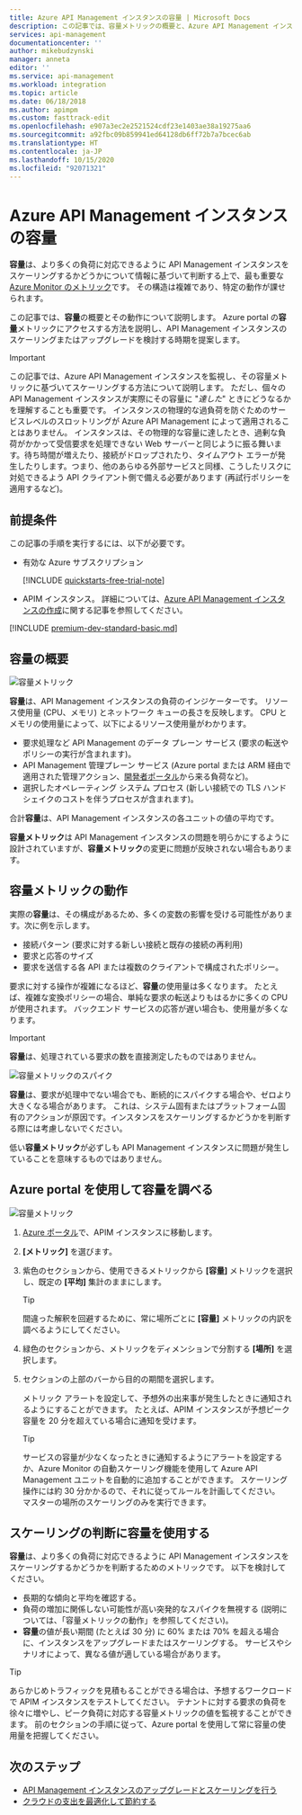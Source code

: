 ```yaml
---
title: Azure API Management インスタンスの容量 | Microsoft Docs
description: この記事では、容量メトリックの概要と、Azure API Management インスタンスをスケーリングするかどうかについて情報に基づいて判断する方法について説明します。
services: api-management
documentationcenter: ''
author: mikebudzynski
manager: anneta
editor: ''
ms.service: api-management
ms.workload: integration
ms.topic: article
ms.date: 06/18/2018
ms.author: apimpm
ms.custom: fasttrack-edit
ms.openlocfilehash: e907a3ec2e2521524cdf23e1403ae38a19275aa6
ms.sourcegitcommit: a92fbc09b859941ed64128db6ff72b7a7bcec6ab
ms.translationtype: HT
ms.contentlocale: ja-JP
ms.lasthandoff: 10/15/2020
ms.locfileid: "92071321"
---
```

# <a name="capacity-of-an-azure-api-management-instance"></a>Azure API Management インスタンスの容量

**容量**は、より多くの負荷に対応できるように API Management インスタンスをスケーリングするかどうかについて情報に基づいて判断する上で、最も重要な [Azure Monitor のメトリック](api-management-howto-use-azure-monitor.md#view-metrics-of-your-apis)です。 その構造は複雑であり、特定の動作が課せられます。

この記事では、**容量**の概要とその動作について説明します。 Azure portal の**容量**メトリックにアクセスする方法を説明し、API Management インスタンスのスケーリングまたはアップグレードを検討する時期を提案します。

> [!IMPORTANT]
> この記事では、Azure API Management インスタンスを監視し、その容量メトリックに基づいてスケーリングする方法について説明します。 ただし、個々の API Management インスタンスが実際にその容量に "*達した*" ときにどうなるかを理解することも重要です。 インスタンスの物理的な過負荷を防ぐためのサービスレベルのスロットリングが Azure API Management によって適用されることはありません。 インスタンスは、その物理的な容量に達したとき、過剰な負荷がかかって受信要求を処理できない Web サーバーと同じように振る舞います。待ち時間が増えたり、接続がドロップされたり、タイムアウト エラーが発生したりします。つまり、他のあらゆる外部サービスと同様、こうしたリスクに対処できるよう API クライアント側で備える必要があります (再試行ポリシーを適用するなど)。

## <a name="prerequisites"></a>前提条件

この記事の手順を実行するには、以下が必要です。

+ 有効な Azure サブスクリプション

    [!INCLUDE [quickstarts-free-trial-note](../../includes/quickstarts-free-trial-note.md)]

+ APIM インスタンス。 詳細については、[Azure API Management インスタンスの作成](get-started-create-service-instance.md)に関する記事を参照してください。

[!INCLUDE [premium-dev-standard-basic.md](../../includes/api-management-availability-premium-dev-standard-basic.md)]

## <a name="what-is-capacity"></a>容量の概要

![容量メトリック](./media/api-management-capacity/capacity-ingredients.png)

**容量**は、API Management インスタンスの負荷のインジケーターです。 リソース使用量 (CPU、メモリ) とネットワーク キューの長さを反映します。 CPU とメモリの使用量によって、以下によるリソース使用量がわかります。

+ 要求処理など API Management のデータ プレーン サービス (要求の転送やポリシーの実行が含まれます)。
+ API Management 管理プレーン サービス (Azure portal または ARM 経由で適用された管理アクション、[開発者ポータル](api-management-howto-developer-portal.md)から来る負荷など)。
+ 選択したオペレーティング システム プロセス (新しい接続での TLS ハンドシェイクのコストを伴うプロセスが含まれます)。

合計**容量**は、API Management インスタンスの各ユニットの値の平均です。

**容量メトリック**は API Management インスタンスの問題を明らかにするように設計されていますが、**容量メトリック**の変更に問題が反映されない場合もあります。

## <a name="capacity-metric-behavior"></a>容量メトリックの動作

実際の**容量**は、その構成があるため、多くの変数の影響を受ける可能性があります。次に例を示します。

+ 接続パターン (要求に対する新しい接続と既存の接続の再利用)
+ 要求と応答のサイズ
+ 要求を送信する各 API または複数のクライアントで構成されたポリシー。

要求に対する操作が複雑になるほど、**容量**の使用量は多くなります。 たとえば、複雑な変換ポリシーの場合、単純な要求の転送よりもはるかに多くの CPU が使用されます。 バックエンド サービスの応答が遅い場合も、使用量が多くなります。

> [!IMPORTANT]
> **容量**は、処理されている要求の数を直接測定したものではありません。

![容量メトリックのスパイク](./media/api-management-capacity/capacity-spikes.png)

**容量**は、要求が処理中でない場合でも、断続的にスパイクする場合や、ゼロより大きくなる場合があります。 これは、システム固有またはプラットフォーム固有のアクションが原因です。インスタンスをスケーリングするかどうかを判断する際には考慮しないでください。

低い**容量メトリック**が必ずしも API Management インスタンスに問題が発生していることを意味するものではありません。
  
## <a name="use-the-azure-portal-to-examine-capacity"></a>Azure portal を使用して容量を調べる
  
![容量メトリック](./media/api-management-capacity/capacity-metric.png)  

1. [Azure ポータル](https://portal.azure.com/)で、APIM インスタンスに移動します。
2. **[メトリック]** を選びます。
3. 紫色のセクションから、使用できるメトリックから **[容量]** メトリックを選択し、既定の **[平均]** 集計のままにします。

    > [!TIP]
    > 間違った解釈を回避するために、常に場所ごとに **[容量]** メトリックの内訳を調べるようにしてください。

4. 緑色のセクションから、メトリックをディメンションで分割する **[場所]** を選択します。
5. セクションの上部のバーから目的の期間を選択します。

    メトリック アラートを設定して、予想外の出来事が発生したときに通知されるようにすることができます。 たとえば、APIM インスタンスが予想ピーク容量を 20 分を超えている場合に通知を受けます。

    >[!TIP]
    > サービスの容量が少なくなったときに通知するようにアラートを設定するか、Azure Monitor の自動スケーリング機能を使用して Azure API Management ユニットを自動的に追加することができます。 スケーリング操作には約 30 分かかるので、それに従ってルールを計画してください。  
    > マスターの場所のスケーリングのみを実行できます。

## <a name="use-capacity-for-scaling-decisions"></a>スケーリングの判断に容量を使用する

**容量**は、より多くの負荷に対応できるように API Management インスタンスをスケーリングするかどうかを判断するためのメトリックです。 以下を検討してください。

+ 長期的な傾向と平均を確認する。
+ 負荷の増加に関係しない可能性が高い突発的なスパイクを無視する (説明については、「容量メトリックの動作」を参照してください)。
+ **容量**の値が長い期間 (たとえば 30 分) に 60% または 70% を超える場合に、インスタンスをアップグレードまたはスケーリングする。 サービスやシナリオによって、異なる値が適している場合があります。

>[!TIP]  
> あらかじめトラフィックを見積もることができる場合は、予想するワークロードで APIM インスタンスをテストしてください。 テナントに対する要求の負荷を徐々に増やし、ピーク負荷に対応する容量メトリックの値を監視することができます。 前のセクションの手順に従って、Azure portal を使用して常に容量の使用量を把握してください。

## <a name="next-steps"></a>次のステップ

- [API Management インスタンスのアップグレードとスケーリングを行う](upgrade-and-scale.md)
- [クラウドの支出を最適化して節約する](../cost-management-billing/costs/quick-acm-cost-analysis.md?WT.mc_id=costmanagementcontent_docsacmhorizontal_-inproduct-learn)